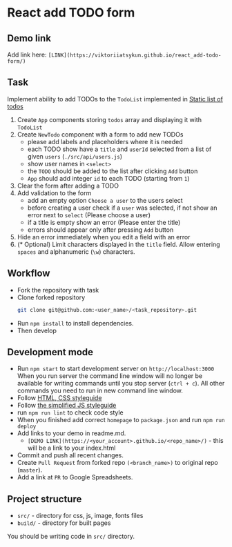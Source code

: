 # React add TODO form

## Demo link

Add link here: `[LINK](https://viktoriiatsykun.github.io/react_add-todo-form/)`


## Task

Implement ability to add TODOs to the `TodoList` implemented in [Static list of todos](https://github.com/mate-academy/react_static-list-of-todos)

1. Create `App` components storing `todos` array and displaying it with `TodoList`
2. Create `NewTodo` component with a form to add new TODOs
    - please add labels and placeholders where it is needed
    - each TODO show have a `title` and `userId` selected from a list of given `users` (`./src/api/users.js`)
    - show user names in `<select>`
    - the `TODO` should be added to the list after clicking `Add` button
    - `App` should add integer `id` to each TODO (starting from `1`)
3. Clear the form after adding a TODO
4. Add validation to the form
    - add an empty option `Choose a user` to the users select
    - before creating a user check if a `user` was selected, if not show an error next to `select` (Please choose a user)
    - if a title is empty show an error (Please enter the title)
    - errors should appear only after pressing `Add` button
5. Hide an error immediately when you edit a field with an error
6. (* Optional) Limit characters displayed in the `title` field.
  Allow entering `spaces` and alphanumeric (`\w`) characters.


## Workflow

- Fork the repository with task
- Clone forked repository
    ```bash
    git clone git@github.com:<user_name>/<task_repository>.git
    ```
- Run `npm install` to install dependencies.
- Then develop

## Development mode

- Run `npm start` to start development server on `http://localhost:3000`
    When you run server the command line window will no longer be available for
    writing commands until you stop server (`ctrl + c`). All other commands you
    need to run in new command line window.
- Follow [HTML, CSS styleguide](https://mate-academy.github.io/style-guides/htmlcss.html)
- Follow [the simplified JS styleguide](https://mate-academy.github.io/style-guides/javascript-standard-modified)
- run `npm run lint` to check code style
- When you finished add correct `homepage` to `package.json` and run `npm run deploy`
- Add links to your demo in readme.md.
  - `[DEMO LINK](https://<your_account>.github.io/<repo_name>/)` - this will be a
  link to your index.html
- Commit and push all recent changes.
- Create `Pull Request` from forked repo `(<branch_name>)` to original repo
(`master`).
- Add a link at `PR` to Google Spreadsheets.

## Project structure

- `src/` - directory for css, js, image, fonts files
- `build/` - directory for built pages

You should be writing code in `src/` directory.
